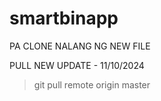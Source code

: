# smartbinapp

PA CLONE NALANG NG NEW FILE

PULL NEW UPDATE - 11/10/2024
>git pull remote origin master
